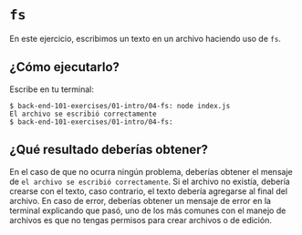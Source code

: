 # `fs`

En este ejercicio, escribimos un texto en un archivo haciendo uso de `fs`.

## ¿Cómo ejecutarlo?

Escribe en tu terminal:

```
$ back-end-101-exercises/01-intro/04-fs: node index.js
El archivo se escribió correctamente
$ back-end-101-exercises/01-intro/04-fs:
```

## ¿Qué resultado deberías obtener?

En el caso de que no ocurra ningún problema, deberías obtener el mensaje de
`el archivo se escribió correctamente`.
Si el archivo no existía, debería crearse con el texto, caso contrario, el texto
debería agregarse al final del archivo.
En caso de error, deberías obtener un mensaje de error en la terminal explicando
que pasó, uno de los más comunes con el manejo de archivos es que no tengas permisos
para crear archivos o de edición.